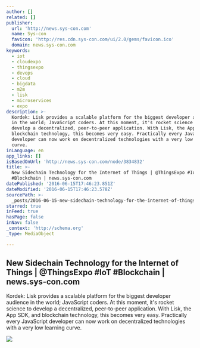 ```yaml
---
author: []
related: []
publisher:
  url: 'http://news.sys-con.com'
  name: Sys-con
  favicon: 'http://res.cdn.sys-con.com/ui/2.0/gems/favicon.ico'
  domain: news.sys-con.com
keywords:
  - iot
  - cloudexpo
  - thingsexpo
  - devops
  - cloud
  - bigdata
  - m2m
  - lisk
  - microservices
  - expo
description: >-
  Kordek: Lisk provides a scalable platform for the biggest developer audience
  in the world; JavaScript coders. At this moment, it's rocket science to
  develop a decentralized, peer-to-peer application. With Lisk, the App SDK, and
  blockchain technology, this becomes very easy. Practically every JavaScript
  developer can now work on decentralized technologies with a very low learning
  curve.
inLanguage: en
app_links: []
isBasedOnUrl: 'http://news.sys-con.com/node/3834832'
title: >-
  New Sidechain Technology for the Internet of Things | @ThingsExpo #IoT
  #Blockchain | news.sys-con.com
datePublished: '2016-06-15T17:46:23.851Z'
dateModified: '2016-06-15T17:46:23.578Z'
sourcePath: >-
  _posts/2016-06-15-new-sidechain-technology-for-the-internet-of-things-or-thing.md
starred: true
inFeed: true
hasPage: false
inNav: false
_context: 'http://schema.org'
_type: MediaObject

---
```

<article style=""><h1>New Sidechain Technology for the Internet of Things | @ThingsExpo #IoT #Blockchain | news.sys-con.com</h1><p>Kordek: Lisk provides a scalable platform for the biggest developer audience in the world; JavaScript coders. At this moment, it's rocket science to develop a decentralized, peer-to-peer application. With Lisk, the App SDK, and blockchain technology, this becomes very easy. Practically every JavaScript developer can now work on decentralized technologies with a very low learning curve.</p><img src="http://res.cdn.sys-con.com/story/may16/3834832/security_226.png" /></article>